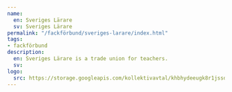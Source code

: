 ```yaml
---
name:
  en: Sveriges Lärare
  sv: Sveriges Lärare
permalink: "/fackförbund/sveriges-larare/index.html"
tags:
- fackförbund
description:
  en: Sveriges Lärare is a trade union for teachers.
  sv:
logo:
  src: https://storage.googleapis.com/kollektivavtal/khbhydeeugk8r1jssdkc3zmd68pf
---
```

